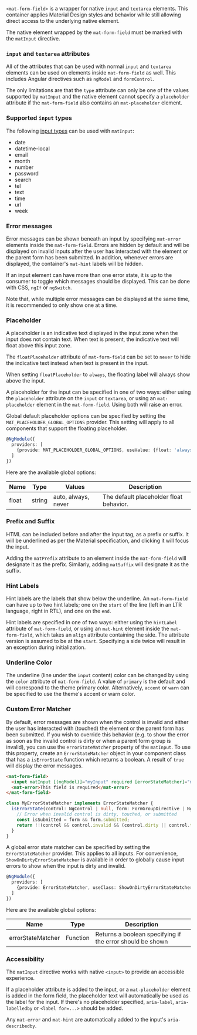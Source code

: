 `<mat-form-field>` is a wrapper for native `input` and `textarea` elements. This container
applies Material Design styles and behavior while still allowing direct access to the underlying
native element.

The native element wrapped by the `mat-form-field` must be marked with the `matInput` directive.

<!-- example(input-overview) -->

### `input` and `textarea` attributes

All of the attributes that can be used with normal `input` and `textarea` elements can be used on
elements inside `mat-form-field` as well. This includes Angular directives such as
`ngModel` and `formControl`.

The only limitations are that the `type` attribute can only be one of the values supported by
`matInput` and the native element cannot specify a `placeholder` attribute if the `mat-form-field`
also contains an `mat-placeholder` element.

### Supported `input` types

The following [input types](https://developer.mozilla.org/en-US/docs/Web/HTML/Element/input) can
be used with `matInput`:
* date
* datetime-local
* email
* month
* number
* password
* search
* tel
* text
* time
* url
* week

### Error messages

Error messages can be shown beneath an input by specifying `mat-error` elements inside the
`mat-form-field`. Errors are hidden by default and will be displayed on invalid inputs after
the user has interacted with the element or the parent form has been submitted. In addition,
whenever errors are displayed, the container's `mat-hint` labels will be hidden.

If an input element can have more than one error state, it is up to the consumer to toggle which
messages should be displayed. This can be done with CSS, `ngIf` or `ngSwitch`.

Note that, while multiple error messages can be displayed at the same time, it is recommended to
only show one at a time.

<!-- example(input-errors) -->

### Placeholder

A placeholder is an indicative text displayed in the input zone when the input does not contain
text. When text is present, the indicative text will float above this input zone.

The `floatPlaceholder` attribute of `mat-form-field` can be set to `never` to hide the
indicative text instead when text is present in the input.

When setting `floatPlaceholder` to `always`, the floating label will always show above the input.

A placeholder for the input can be specified in one of two ways: either using the `placeholder`
attribute on the `input` or `textarea`, or using an `mat-placeholder` element in the
`mat-form-field`. Using both will raise an error.

Global default placeholder options can be specified by setting the `MAT_PLACEHOLDER_GLOBAL_OPTIONS`
provider. This setting will apply to all components that support the floating placeholder.

```ts
@NgModule({
  providers: [
    {provide: MAT_PLACEHOLDER_GLOBAL_OPTIONS, useValue: {float: 'always'}}
  ]
})
```

Here are the available global options:

| Name            | Type    | Values              | Description                               |
| --------------- | ------- | ------------------- | ----------------------------------------- |
| float           | string  | auto, always, never | The default placeholder float behavior.   |

### Prefix and Suffix

HTML can be included before and after the input tag, as a prefix or suffix. It will be underlined
as per the Material specification, and clicking it will focus the input.

Adding the `matPrefix` attribute to an element inside the `mat-form-field` will designate it as
the prefix. Similarly, adding `matSuffix` will designate it as the suffix.

<!-- example(input-prefix-suffix) -->

### Hint Labels

Hint labels are the labels that show below the underline. An `mat-form-field` can have up to two
hint labels; one on the `start` of the line (left in an LTR language, right in RTL), and one on the
`end`.

Hint labels are specified in one of two ways: either using the `hintLabel` attribute of
`mat-form-field`, or using an `mat-hint` element inside the `mat-form-field`, which takes an
`align` attribute containing the side. The attribute version is assumed to be at the `start`.
Specifying a side twice will result in an exception during initialization.

<!-- example(input-hint) -->

### Underline Color

The underline (line under the `input` content) color can be changed by using the `color`
attribute of `mat-form-field`. A value of `primary` is the default and will correspond to the
theme primary color. Alternatively, `accent` or `warn` can be specified to use the theme's accent or
warn color.

### Custom Error Matcher

By default, error messages are shown when the control is invalid and either the user has interacted
with (touched) the element or the parent form has been submitted. If you wish to override this
behavior (e.g. to show the error as soon as the invalid control is dirty or when a parent form group
is invalid), you can use the `errorStateMatcher` property of the `matInput`. To use this property,
create an `ErrorStateMatcher` object in your component class that has a `isErrorState` function which
returns a boolean. A result of `true` will display the error messages.

```html
<mat-form-field>
  <input matInput [(ngModel)]="myInput" required [errorStateMatcher]="myErrorStateMatcher">
  <mat-error>This field is required</mat-error>
</mat-form-field>
```

```ts
class MyErrorStateMatcher implements ErrorStateMatcher {
  isErrorState(control: NgControl | null, form: FormGroupDirective | NgForm | null): boolean {
    // Error when invalid control is dirty, touched, or submitted
    const isSubmitted = form && form.submitted;
    return !!(control && control.invalid && (control.dirty || control.touched || isSubmitted)));
  }
}
```

A global error state matcher can be specified by setting the `ErrorStateMatcher` provider. This
applies to all inputs. For convenience, `ShowOnDirtyErrorStateMatcher` is available in order to
globally cause input errors to show when the input is dirty and invalid.

```ts
@NgModule({
  providers: [
    {provide: ErrorStateMatcher, useClass: ShowOnDirtyErrorStateMatcher}
  ]
})
```
Here are the available global options:

| Name              | Type     | Description |
| ----------------- | -------- | ----------- |
| errorStateMatcher | Function | Returns a boolean specifying if the error should be shown |

### Accessibility
The `matInput` directive works with native `<input>` to provide an accessible experience.

If a placeholder attribute is added to the input, or a `mat-placeholder` element is added
in the form field, the placeholder text will automatically be used as the label for the input.
If there's no placeholder specified, `aria-label`, `aria-labelledby` or `<label for=...>` should be
added.

Any `mat-error` and `mat-hint` are automatically added to the input's `aria-describedby`.
